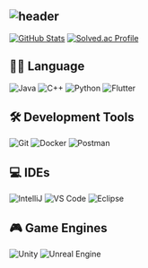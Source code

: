 ![header](https://capsule-render.vercel.app/api?type=waving&color=gradient&customColorList=10&height=200&text=Pika0131's%20GITHUB&fontSize=50&animation=twinkling&fontAlign=68&fontAlignY=36)
---
[![GitHub Stats](https://github-readme-stats.vercel.app/api?username=pika0131&show_icons=true&theme=tokyonight)](https://github.com/pika0131)
[![Solved.ac Profile](http://mazassumnida.wtf/api/v2/generate_badge?boj=junhjo515)](https://solved.ac/junhjo515/)


## 👨‍💻 Language
![Java](https://img.shields.io/badge/Java-007396?style=flat-square&logo=java&logoColor=white)
![C++](https://img.shields.io/badge/C++-00599C?style=flat-square&logo=C%2B%2B&logoColor=white)
![Python](https://img.shields.io/badge/Python-3776AB?style=flat-square&logo=python&logoColor=white) 
![Flutter](https://img.shields.io/badge/Flutter-02569B?style=flat-square&logo=flutter&logoColor=white) 

## 🛠️ Development Tools

![Git](https://img.shields.io/badge/Git-F05032?style=flat-square&logo=git&logoColor=white) 
![Docker](https://img.shields.io/badge/Docker-2496ED?style=flat-square&logo=docker&logoColor=white) 
![Postman](https://img.shields.io/badge/Postman-FF6C37?style=flat-square&logo=postman&logoColor=white) 


## 💻 IDEs

![IntelliJ](https://img.shields.io/badge/IntelliJ%20IDEA-000000?style=flat-square&logo=intellijidea&logoColor=white) 
![VS Code](https://img.shields.io/badge/VS%20Code-0078D4?style=flat-square&logo=visualstudiocode&logoColor=white) 
![Eclipse](https://img.shields.io/badge/Eclipse-2C2255?style=flat-square&logo=eclipse&logoColor=white) 

## 🎮 Game Engines

![Unity](https://img.shields.io/badge/Unity-000000?style=flat-square&logo=unity&logoColor=white) 
![Unreal Engine](https://img.shields.io/badge/Unreal%20Engine-313131?style=flat-square&logo=unrealengine&logoColor=white) 
